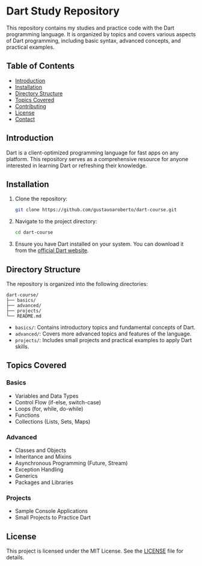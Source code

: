 # Dart Study Repository

This repository contains my studies and practice code with the Dart programming language. It is organized by topics and covers various aspects of Dart programming, including basic syntax, advanced concepts, and practical examples.

## Table of Contents
- [Introduction](#introduction)
- [Installation](#installation)
- [Directory Structure](#directory-structure)
- [Topics Covered](#topics-covered)
- [Contributing](#contributing)
- [License](#license)
- [Contact](#contact)

## Introduction

Dart is a client-optimized programming language for fast apps on any platform. This repository serves as a comprehensive resource for anyone interested in learning Dart or refreshing their knowledge.

## Installation

1. Clone the repository:
    ```bash
    git clone https://github.com/gustavoaroberto/dart-course.git
    ```

2. Navigate to the project directory:
    ```bash
    cd dart-course
    ```

3. Ensure you have Dart installed on your system. You can download it from the [official Dart website](https://dart.dev/get-dart).

## Directory Structure

The repository is organized into the following directories:

```
dart-course/
├── basics/
├── advanced/
├── projects/
└── README.md
```

- `basics/`: Contains introductory topics and fundamental concepts of Dart.
- `advanced/`: Covers more advanced topics and features of the language.
- `projects/`: Includes small projects and practical examples to apply Dart skills.

## Topics Covered

### Basics
- Variables and Data Types
- Control Flow (if-else, switch-case)
- Loops (for, while, do-while)
- Functions
- Collections (Lists, Sets, Maps)

### Advanced
- Classes and Objects
- Inheritance and Mixins
- Asynchronous Programming (Future, Stream)
- Exception Handling
- Generics
- Packages and Libraries

### Projects
- Sample Console Applications
- Small Projects to Practice Dart

## License

This project is licensed under the MIT License. See the [LICENSE](LICENSE) file for details.

